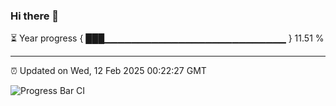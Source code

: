 ### Hi there 👋

⏳ Year progress { ███▁▁▁▁▁▁▁▁▁▁▁▁▁▁▁▁▁▁▁▁▁▁▁▁▁▁▁ } 11.51 %

---

⏰ Updated on Wed, 12 Feb 2025 00:22:27 GMT

![Progress Bar CI](https://github.com/liununu/liununu/workflows/Progress%20Bar%20CI/badge.svg)
